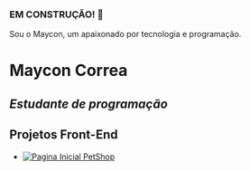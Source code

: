 ### EM CONSTRUÇÃO! 👋

Sou o Maycon, um apaixonado por tecnologia e programação.

# Maycon Correa
## _Estudante de programação_

## Projetos Front-End

- [![Pagina Inicial PetShop](https://github.com/MestreWalla/Situacao-de-Aprendizagem-3---PHP/blob/main/imgApresentacao/InicioGif.gif?raw=true)](https://github.com/MestreWalla/Situacao-de-Aprendizagem-3---PHP/blob/main/imgApresentacao/InicioGif.gif)
